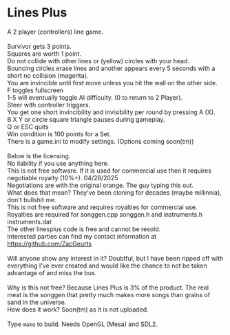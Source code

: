 # Lines Plus
A 2 player (controllers) line game.<BR />
<BR />
Survivor gets 3 points.<BR />
Squares are worth 1 point.<BR />
Do not collide with other lines or (yellow) circles with your head.<BR />
Bouncing circles erase lines and another appears every 5 seconds with a short no collision (magenta).<BR />
You are invincible until first move unless you hit the wall on the other side.<BR />
F toggles fullscreen<BR />
1-5 will eventually toggle AI difficulty. (0 to return to 2 Player).<BR />
Steer with controller triggers.<BR />
You get one short invincibility and invisibility per round by pressing A (X).<BR />
B X Y or circle square triangle pauses during gameplay.<BR />
Q or ESC quits<BR />
Win condition is 100 points for a Set.<BR />
There is a game.ini to modify settings. (Options coming soon(tm))<BR />
<BR />
Below is the licensing.<BR />
No liability if you use anything here. 
<BR />
This is not free software. If it is used for commercial use then it requires negotiable royalty (10%+). 04/28/2025<BR />
Negotiations are with the original orange. The guy typing this out.<BR />
What does that mean? They've been cloning for decades (maybe millinnia), don't bullshit me.<BR />
This is not free software and requires royalties for commercial use.<BR />
Royalties are required for songgen.cpp songgen.h and instruments.h instruments.dat<BR />
The other linesplus code is free and cannot be resold.<BR />
Interested parties can find my contact information at https://github.com/ZacGeurts<BR />
<BR />
Will anyone show any interest in it? Doubtful, but I have been ripped off with everything I've ever created and would like the chance to not be taken advantage of and miss the bus.<BR />
<BR />
Why is this not free? Because Lines Plus is 3% of the product. The real meat is the songgen that pretty much makes more songs than grains of sand in the universe.<BR />
How does it work? Soon(tm) as it is not uploaded.
<BR /><BR />
Type `make` to build. Needs OpenGL (Mesa) and SDL2.
